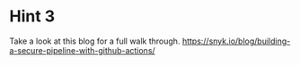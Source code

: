 # Hint 3

Take a look at this blog for a full walk through.
https://snyk.io/blog/building-a-secure-pipeline-with-github-actions/



